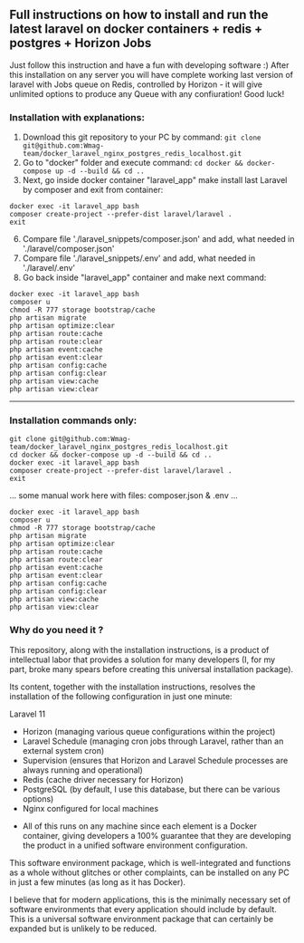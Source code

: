 ## Full instructions on how to install and run the latest laravel on docker containers + redis + postgres + Horizon Jobs

Just follow this instruction and have a fun with developing software :)
After this installation on any server you will have complete working last version of laravel with Jobs queue on Redis, controlled by Horizon - it will give unlimited options to produce any Queue with any confiuration! Good luck!

### Installation with explanations:

1. Download this git repository to your PC by command:
`git clone git@github.com:Wmag-team/docker_laravel_nginx_postgres_redis_localhost.git`
2. Go to "docker" folder and execute command: 
`cd docker && docker-compose up -d --build && cd ..`
3. Next, go inside docker container "laravel_app" make install last Laravel by composer and exit from container: 
```
docker exec -it laravel_app bash
composer create-project --prefer-dist laravel/laravel .
exit
```
6. Compare file './laravel_snippets/composer.json' and add, what needed in './laravel/composer.json' 
7. Compare file './laravel_snippets/.env' and add, what needed in './laravel/.env'
8. Go back inside "laravel_app" container and make next command:
```
docker exec -it laravel_app bash
composer u
chmod -R 777 storage bootstrap/cache
php artisan migrate
php artisan optimize:clear
php artisan route:cache
php artisan route:clear
php artisan event:cache
php artisan event:clear
php artisan config:cache
php artisan config:clear
php artisan view:cache
php artisan view:clear

```



----------------------

### Installation commands only:

```
git clone git@github.com:Wmag-team/docker_laravel_nginx_postgres_redis_localhost.git
cd docker && docker-compose up -d --build && cd ..
docker exec -it laravel_app bash
composer create-project --prefer-dist laravel/laravel .
exit
```

... some manual work here with files: composer.json & .env ...

```
docker exec -it laravel_app bash
composer u
chmod -R 777 storage bootstrap/cache
php artisan migrate
php artisan optimize:clear
php artisan route:cache
php artisan route:clear
php artisan event:cache
php artisan event:clear
php artisan config:cache
php artisan config:clear
php artisan view:cache
php artisan view:clear
```

### Why do you need it ?

This repository, along with the installation instructions, is a product of intellectual labor that provides a solution for many developers (I, for my part, broke many spears before creating this universal installation package).

Its content, together with the installation instructions, resolves the installation of the following configuration in just one minute:

Laravel 11
+ Horizon (managing various queue configurations within the project)
+ Laravel Schedule (managing cron jobs through Laravel, rather than an external system cron)
+ Supervision (ensures that Horizon and Laravel Schedule processes are always running and operational)
+ Redis (cache driver necessary for Horizon)
+ PostgreSQL (by default, I use this database, but there can be various options)
+ Nginx configured for local machines
- All of this runs on any machine since each element is a Docker container, giving developers a 100% guarantee that they are developing the product in a unified software environment configuration.

This software environment package, which is well-integrated and functions as a whole without glitches or other complaints, can be installed on any PC in just a few minutes (as long as it has Docker).

I believe that for modern applications, this is the minimally necessary set of software environments that every application should include by default. This is a universal software environment package that can certainly be expanded but is unlikely to be reduced.
